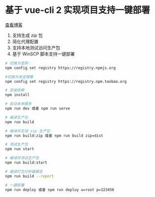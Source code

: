# 基于 vue-cli 2 实现项目支持一键部署

 [查看博客](https://blog.csdn.net/xlz26296/article/details/83505678)

 1. 支持生成 zip 包
 2. 简化代理配置
 3. 支持本地测试访问生产包
 4. 基于 WinSCP 脚本支持一键部署

``` bash
# 切换为官网：
npm config set registry https://registry.npmjs.org

#切换为淘宝镜像
npm config set registry https://registry.npm.taobao.org

# 安装依赖
npm install

# 启动本地服务
npm run dev 或者 npm run serve

# 编译生产包
npm run build

# 编译并生成 zip 生产包
npm run build:zip 或者 npm run build zip=dist

# 测试生产包
npm run start

# 编译并测试生产包
npm run build:start

# 编译打包分析器报告
npm run build --report

# 一键部署
npm run deploy 或者 npm run deploy u=root p=123456
```
